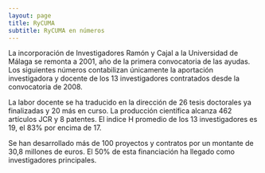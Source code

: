 ```yaml
---
layout: page
title: RyCUMA
subtitle: RyCUMA en números
---
```

La incorporación de Investigadores Ramón y Cajal a la Universidad de Málaga se remonta a 2001, año de la primera convocatoria de las ayudas. Los siguientes números contabilizan únicamente la aportación investigadora y docente de los 13 investigadores contratados desde la convocatoria de 2008.
  
La labor docente se ha traducido en la dirección de 26 tesis doctorales ya finalizadas y 20 más en curso. La producción científica alcanza 462 artículos JCR y 8 patentes. El indice H promedio de los 13 investigadores es 19, el 83% por encima de 17.  
  
Se han desarrollado más de 100 proyectos y contratos por un montante de 30,8 millones de euros. El 50% de esta financiación ha llegado como investigadores principales.
